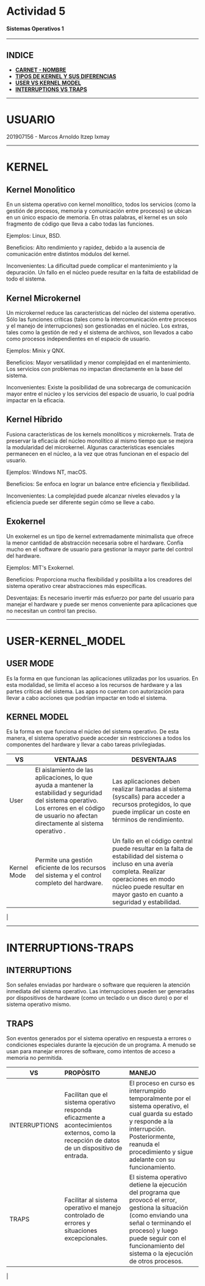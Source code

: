 # **Actividad 5**
#### **Sistemas Operativos 1**
___

## **INDICE**
  - [**CARNET - NOMBRE**](#usuario)
  - [**TIPOS DE KERNEL Y SUS DIFERENCIAS**](#kernel)
  - [**USER VS KERNEL MODEL**](#user-kernel_model)
  - [**INTERRUPTIONS VS TRAPS**](#interruptions-traps)

  
___
# **USUARIO**

201907156 - Marcos Arnoldo Itzep Ixmay

___
# **KERNEL**

## Kernel Monolìtico

En un sistema operativo con kernel monolítico, todos los servicios (como la gestión de procesos, memoria y comunicación entre procesos) se ubican en un único espacio de memoria. En otras palabras, el kernel es un solo fragmento de código que lleva a cabo todas las funciones.

Ejemplos: Linux, BSD.

Beneficios: Alto rendimiento y rapidez, debido a la ausencia de comunicación entre distintos módulos del kernel.

Inconvenientes: La dificultad puede complicar el mantenimiento y la depuración. Un fallo en el núcleo puede resultar en la falta de estabilidad de todo el sistema. 


## Kernel Microkernel

Un microkernel reduce las características del núcleo del sistema operativo. Sólo las funciones críticas (tales como la intercomunicación entre procesos y el manejo de interrupciones) son gestionadas en el núcleo. Los extras, tales como la gestión de red y el sistema de archivos, son llevados a cabo como procesos independientes en el espacio de usuario.

Ejemplos: Minix y QNX.

Beneficios: Mayor versatilidad y menor complejidad en el mantenimiento. Los servicios con problemas no impactan directamente en la base del sistema.

Inconvenientes: Existe la posibilidad de una sobrecarga de comunicación mayor entre el núcleo y los servicios del espacio de usuario, lo cual podría impactar en la eficacia.

## Kernel Híbrido

Fusiona características de los kernels monolíticos y microkernels. Trata de preservar la eficacia del núcleo monolítico al mismo tiempo que se mejora la modularidad del microkernel. Algunas características esenciales permanecen en el núcleo, a la vez que otras funcionan en el espacio del usuario.

Ejemplos: Windows NT, macOS.

Beneficios: Se enfoca en lograr un balance entre eficiencia y flexibilidad.

Inconvenientes: La complejidad puede alcanzar niveles elevados y la eficiencia puede ser diferente según cómo se lleve a cabo. 

## Exokernel

Un exokernel es un tipo de kernel extremadamente minimalista que ofrece la menor cantidad de abstracción necesaria sobre el hardware. Confía mucho en el software de usuario para gestionar la mayor parte del control del hardware.

Ejemplos: MIT's Exokernel.

Beneficios: Proporciona mucha flexibilidad y posibilita a los creadores del sistema operativo crear abstracciones más específicas.

Desventajas: Es necesario invertir más esfuerzo por parte del usuario para manejar el hardware y puede ser menos conveniente para aplicaciones que no necesitan un control tan preciso. 
___
# **USER-KERNEL_MODEL**

## USER MODE
Es la forma en que funcionan las aplicaciones utilizadas por los usuarios. En esta modalidad, se limita el acceso a los recursos de hardware y a las partes críticas del sistema. Las apps no cuentan con autorización para llevar a cabo acciones que podrían impactar en todo el sistema. 

## KERNEL MODEL
Es la forma en que funciona el núcleo del sistema operativo. De esta manera, el sistema operativo puede acceder sin restricciones a todos los componentes del hardware y llevar a cabo tareas privilegiadas. 


|VS | VENTAJAS  | DESVENTAJAS|
| -------------| ------------- |-------------|
|User| El aislamiento de las aplicaciones, lo que ayuda a mantener la estabilidad y seguridad del sistema operativo. Los errores en el código de usuario no afectan directamente al sistema operativo .  |  Las aplicaciones deben realizar llamadas al sistema (syscalls) para acceder a recursos protegidos, lo que puede implicar un coste en términos de rendimiento.    |
|Kernel Mode|Permite una gestión eficiente de los recursos del sistema y el control completo del hardware.| Un fallo en el código central puede resultar en la falta de estabilidad del sistema o incluso en una avería completa. Realizar operaciones en modo núcleo puede resultar en mayor gasto en cuanto a seguridad y estabilidad.
  |

___
# **INTERRUPTIONS-TRAPS**
## INTERRUPTIONS
Son señales enviadas por hardware o software que requieren la atención inmediata del sistema operativo. Las interrupciones pueden ser generadas por dispositivos de hardware (como un teclado o un disco duro) o por el sistema operativo mismo.

## TRAPS
Son eventos generados por el sistema operativo en respuesta a errores o condiciones especiales durante la ejecución de un programa. A menudo se usan para manejar errores de software, como intentos de acceso a memoria no permitida.

|VS | PROPÒSITO  | MANEJO|
| -------------| :------------- |:-------------|
|INTERRUPTIONS |Facilitan que el sistema operativo responda eficazmente a acontecimientos externos, como la recepción de datos de un dispositivo de entrada.   | El proceso en curso es interrumpido temporalmente por el sistema operativo, el cual guarda su estado y responde a la interrupción. Posteriormente, reanuda el procedimiento y sigue adelante con su funcionamiento. |
|TRAPS| Facilitar al sistema operativo el manejo controlado de errores y situaciones excepcionales.  | El sistema operativo detiene la ejecución del programa que provocó el error, gestiona la situación (como enviando una señal o terminando el proceso) y luego puede seguir con el funcionamiento del sistema o la ejecución de otros procesos.
|